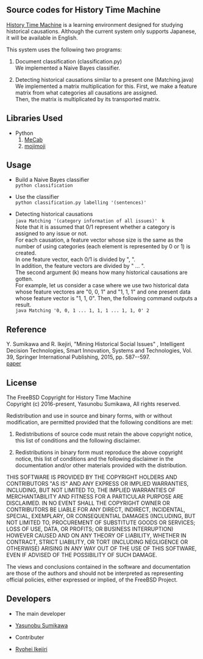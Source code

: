 ﻿Source codes for History Time Machine
---


[History Time Machine](http://www.historymining.org/timemachine/) is a learning environment designed for studying historical causations.
Although the current system only supports Japanese, it will be available in English.  


This system uses the following two programs:

1. Document classification (classification.py)  
  We implemented a Naive Bayes classifier.

2. Detecting historical causations similar to a present one (Matching.java)  
  We implemented a matrix multiplication for this. 
  First, we make a feature matrix from what categories all causations are assigned.  
  Then, the matrix is multiplicated by its transported matrix.


Libraries Used
---

- Python
  1. [MeCab](http://mecab.googlecode.com/svn/trunk/mecab/doc/index.html?sess=3f6a4f9896295ef2480fa2482de521f6)
  2. [mojimoji](https://pypi.python.org/pypi/mojimoji/0.0.5)


Usage
---

- Build a Naive Bayes classifier  
  `python classification`

- Use the classifier  
  `python classification.py labelling '(sentences)'`

- Detecting historical causations  
  `java Matching '(category information of all issues)'　k`  
  Note that it is assumed that 0/1 represent whether a category is assigned to any issue or not.  
  For each causation, a feature vector whose size is the same as the number of using categories (each element is represented by 0 or 1) is created.  
  In one feature vector, each 0/1 is divided by ", ".  
  In addition, the feature vectors are divided by " ... ".  
  The second argument (k) means how many historical causations are gotten.  
  For example, let us consider a case where we use two historical data whose feature vectores are "0, 0, 1" and "1, 1, 1" and one present data whose feature vector is "1, 1, 0". Then, the following command outputs a result.  
  `java Matching '0, 0, 1 ... 1, 1, 1 ... 1, 1, 0' 2`


Reference
---

 Y. Sumikawa and R. Ikejiri, 
 "Mining Historical Social Issues" , 
 Intelligent Decision Technologies, Smart Innovation, Systems and Technologies, 
 Vol. 39, Springer International Publishing, 2015, pp. 587--597.   
 [paper](http://link.springer.com/chapter/10.1007%2F978-3-319-19857-6_50)



License
---

The FreeBSD Copyright for History Time Machine  
Copyright (c) 2016-present, Yasunobu Sumikawa, All rights reserved.

Redistribution and use in source and binary forms, with or without
modification, are permitted provided that the following conditions are met: 

1. Redistributions of source code must retain the above copyright notice,
   this list of conditions and the following disclaimer.   

2. Redistributions in binary form must reproduce the above copyright notice,
   this list of conditions and the following disclaimer in the documentation
   and/or other materials provided with the distribution. 

THIS SOFTWARE IS PROVIDED BY THE COPYRIGHT HOLDERS AND CONTRIBUTORS "AS IS" AND
ANY EXPRESS OR IMPLIED WARRANTIES, INCLUDING, BUT NOT LIMITED TO, THE IMPLIED
WARRANTIES OF MERCHANTABILITY AND FITNESS FOR A PARTICULAR PURPOSE ARE
DISCLAIMED. IN NO EVENT SHALL THE COPYRIGHT OWNER OR CONTRIBUTORS BE LIABLE FOR
ANY DIRECT, INDIRECT, INCIDENTAL, SPECIAL, EXEMPLARY, OR CONSEQUENTIAL DAMAGES
(INCLUDING, BUT NOT LIMITED TO, PROCUREMENT OF SUBSTITUTE GOODS OR SERVICES;
LOSS OF USE, DATA, OR PROFITS; OR BUSINESS INTERRUPTION) HOWEVER CAUSED AND
ON ANY THEORY OF LIABILITY, WHETHER IN CONTRACT, STRICT LIABILITY, OR TORT
(INCLUDING NEGLIGENCE OR OTHERWISE) ARISING IN ANY WAY OUT OF THE USE OF THIS
SOFTWARE, EVEN IF ADVISED OF THE POSSIBILITY OF SUCH DAMAGE.

The views and conclusions contained in the software and documentation are those
of the authors and should not be interpreted as representing official policies, 
either expressed or implied, of the FreeBSD Project.


Developers
---
 - The main developer
  - [Yasunobu Sumikawa](http://www.cs.is.noda.tus.ac.jp/~yas/en/index_en.html)

 - Contributer
  - [Ryohei Ikejiri](http://www.ikejiri-lab.net/)
